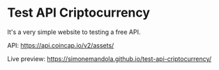 # Test API Criptocurrency

It's a very simple website to testing a free API.

API: https://api.coincap.io/v2/assets/

Live preview: https://simonemandola.github.io/test-api-criptocurrency/